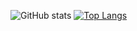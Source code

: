 ![GitHub stats](https://github-readme-stats.vercel.app/api?username=justsoleo&theme=dark&show_icons=true)
[![Top Langs](https://github-readme-stats.vercel.app/api/top-langs/?username=justsoleo&layout=compact&theme=dark)](https://github.com/anuraghazra/github-readme-stats)
